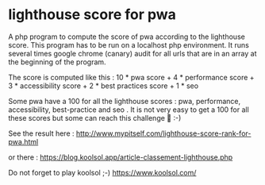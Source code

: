 # lighthouse score for pwa
A php program to compute the score of pwa according to the lighthouse score.
This program has to be run on a localhost php environment.
It runs several times google chrome (canary) audit for all urls that are in an array at the beginning of the program.

The score is computed like this : 10 * pwa score   +   4 * performance score   +   3 * accessibility score   +   2 * best practices score   +   1 * seo

Some pwa have a 100 for all the lighthouse scores : pwa, performance, accessibility, best-practice and seo . 
It is not very easy to get a 100 for all these scores but some can reach this challenge 💪 :-)

See the result here : http://www.mypitself.com/lighthouse-score-rank-for-pwa.html

or there : https://blog.koolsol.app/article-classement-lighthouse.php

Do not forget to play koolsol ;-) https://www.koolsol.com/


